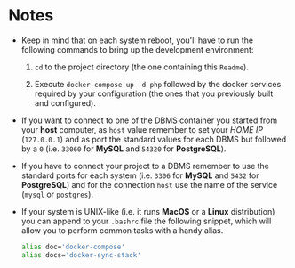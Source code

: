 # Notes
- Keep in mind that on each system reboot, you'll have to run the following commands to bring up the development environment:
    1. `cd` to the project directory (the one containing this `Readme`).
    
    2. Execute `docker-compose up -d php` followed by the docker services required by your configuration (the ones that you previously built and configured).

- If you want to connect to one of the DBMS container you started from your **host** computer, as `host` value remember to set your _HOME IP_ (`127.0.0.1`) and as port the standard values for each DBMS but followed by a `0` (i.e. `33060` for **MySQL** and `54320` for **PostgreSQL**).

- If you have to connect your project to a DBMS remember to use the standard ports for each system (i.e. `3306` for **MySQL** and `5432` for **PostgreSQL**) and for the connection `host` use the name of the service (`mysql` or `postgres`).

- If your system is UNIX-like (i.e. it runs **MacOS** or a **Linux** distribution) you can append to your `.bashrc` file the following snippet, which will allow you to perform common tasks with a handy alias.
    ```bash
    alias doc='docker-compose'
    alias docs='docker-sync-stack'
    ```
